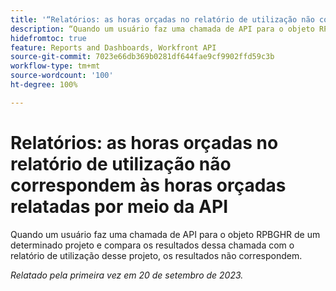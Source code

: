 ```yaml
---
title: '“Relatórios: as horas orçadas no relatório de utilização não correspondem às horas orçadas relatadas por meio da API'
description: “Quando um usuário faz uma chamada de API para o objeto RPBGHR de um determinado projeto e compara os resultados dessa chamada com o relatório de utilização desse projeto, os resultados não correspondem. ”
hidefromtoc: true
feature: Reports and Dashboards, Workfront API
source-git-commit: 7023e66db369b0281df644fae9cf9902ffd59c3b
workflow-type: tm+mt
source-wordcount: '100'
ht-degree: 100%

---
```



# Relatórios: as horas orçadas no relatório de utilização não correspondem às horas orçadas relatadas por meio da API

Quando um usuário faz uma chamada de API para o objeto RPBGHR de um determinado projeto e compara os resultados dessa chamada com o relatório de utilização desse projeto, os resultados não correspondem.

_Relatado pela primeira vez em 20 de setembro de 2023._
